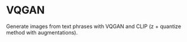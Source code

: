 # VQGAN
Generate images from text phrases with VQGAN and CLIP (z + quantize method with augmentations).
